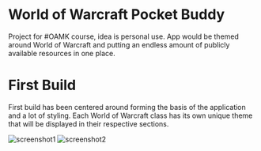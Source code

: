 # World of Warcraft Pocket Buddy

Project for #OAMK course, idea is personal use. App would be themed around World of Warcraft and putting an endless amount of publicly available resources in one place. 

# First Build 

First build has been centered around forming the basis of the application and a lot of styling. Each World of Warcraft class has its own unique theme that will be displayed in their respective sections. 

![screenshot1](https://user-images.githubusercontent.com/34029672/96116650-7bb07080-0ef1-11eb-9fb9-8b9dd82f8ee6.png)
![screenshot2](https://user-images.githubusercontent.com/34029672/96116857-cdf19180-0ef1-11eb-9e2c-e6c1e8c700a2.png)

